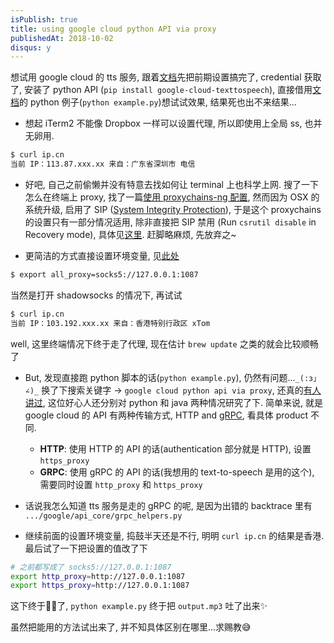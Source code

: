 ```yaml
---
isPublish: true
title: using google cloud python API via proxy
publishedAt: 2018-10-02
disqus: y
---
```


想试用 google cloud 的 tts 服务, 跟着[文档](https://cloud.google.com/text-to-speech/docs/quickstart-protocol)先把前期设置搞完了, credential 获取了, 安装了 python API (`pip install google-cloud-texttospeech`), 直接借用[文档](https://cloud.google.com/text-to-speech/docs/create-audio)的 python 例子(`python example.py`)想试试效果, 结果死也出不来结果...

- 想起 iTerm2 不能像 Dropbox 一样可以设置代理, 所以即使用上全局 ss, 也并无卵用.

```bash
$ curl ip.cn
当前 IP：113.87.xxx.xx 来自：广东省深圳市 电信
```

- 好吧, 自己之前偷懒并没有特意去找如何让 terminal 上也科学上网. 搜了一下怎么在终端上 proxy,
找了一篇[使用 proxychains-ng 配置](http://www.devmeng.com/2016/04/19/shadowsocks_proxychainsNG_iterms2/),
然而因为 OSX 的系统升级, 启用了 SIP ([System Integrity Protection](https://en.wikipedia.org/wiki/System_Integrity_Protection)),
于是这个 proxychains 的设置只有一部分情况适用, 除非直接把 SIP 禁用 (Run `csrutil disable` in Recovery mode), 具体见[这里](https://github.com/rofl0r/proxychains-ng/issues/78). 赶脚略麻烦, 先放弃之~

- 更简洁的方式直接设置环境变量, 见[此处](https://github.com/mrdulin/blog/issues/18)

```bash
$ export all_proxy=socks5://127.0.0.1:1087
```

当然是打开 shadowsocks 的情况下, 再试试

```bash
$ curl ip.cn
当前 IP：103.192.xxx.xx 来自：香港特别行政区 xTom
```

well, 这里终端情况下终于走了代理, 现在估计 `brew update` 之类的就会比较顺畅了

- But, 发现直接跑 python 脚本的话(`python example.py`), 仍然有问题...`_(:з」∠)_`
换了下搜索关键字 -> `google cloud python api via proxy`, 还真的[有人讲过](https://github.com/salrashid123/gcpsamples/tree/master/proxy), 这位好心人还分别对 python 和 java 两种情况研究了下.
简单来说, 就是 google cloud 的 API 有两种传输方式, HTTP and [gRPC](https://grpc.io/), 看具体 product 不同.

  - **HTTP**: 使用 HTTP 的 API 的话(authentication 部分就是 HTTP), 设置 `https_proxy`
  - **GRPC**: 使用 gRPC 的 API 的话(我想用的 text-to-speech 是用的这个), 需要同时设置 `http_proxy` 和 `https_proxy`

- 话说我怎么知道 tts 服务是走的 gRPC 的呢, 是因为出错的 backtrace 里有 `.../google/api_core/grpc_helpers.py`

- 继续前面的设置环境变量, 捣鼓半天还是不行, 明明 `curl ip.cn` 的结果是香港.
最后试了一下把设置的值改了下

```bash
# 之前都写成了 socks5://127.0.0.1:1087
export http_proxy=http://127.0.0.1:1087
export https_proxy=http://127.0.0.1:1087
```

这下终于👌🏻了, `python example.py` 终于把 `output.mp3` 吐了出来✨

虽然把能用的方法试出来了, 并不知具体区别在哪里...求赐教😅
